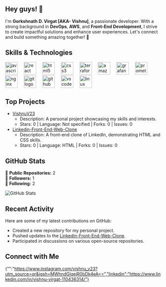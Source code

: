 ## Hey guys! 👋

I'm **Gorkshnath D. Virgat [AKA- Vishnu]**, a passionate developer. With a strong background in **DevOps**, **AWS**, and **Front-End Development**, I strive to create impactful solutions and enhance user experiences. Let's connect and build something amazing together! 🚀

## Skills & Technologies

<div align="left">
  <img src="https://cdn.jsdelivr.net/gh/devicons/devicon/icons/javascript/javascript-original.svg" height="40" alt="javascript logo"  />
  <img width="12" />
  <img src="https://cdn.jsdelivr.net/gh/devicons/devicon/icons/react/react-original.svg" height="40" alt="react logo"  />
  <img width="12" />
  <img src="https://cdn.jsdelivr.net/gh/devicons/devicon/icons/html5/html5-original.svg" height="40" alt="html5 logo"  />
  <img width="12" />
  <img src="https://cdn.jsdelivr.net/gh/devicons/devicon/icons/css3/css3-original.svg" height="40" alt="css3 logo"  />
  <img width="12" />
  <img src="https://cdn.jsdelivr.net/gh/devicons/devicon/icons/terraform/terraform-original.svg" height="40" alt="terraform logo"  />
  <img width="12" />
  <img src="https://cdn.jsdelivr.net/gh/devicons/devicon/icons/amazonwebservices/amazonwebservices-line-wordmark.svg" height="40" alt="amazonwebservices logo"  />
  <img width="12" />
  <img src="https://cdn.jsdelivr.net/gh/devicons/devicon/icons/grafana/grafana-original.svg" height="40" alt="grafana logo"  />
  <img width="12" />
  <img src="https://cdn.jsdelivr.net/gh/devicons/devicon/icons/prometheus/prometheus-original.svg" height="40" alt="prometheus logo"  />
  <img width="12" />
  <img src="https://cdn.jsdelivr.net/gh/devicons/devicon/icons/nginx/nginx-original.svg" height="40" alt="nginx logo"  />
  <img width="12" />
  <img src="https://cdn.jsdelivr.net/gh/devicons/devicon/icons/git/git-original.svg" height="40" alt="git logo"  />
  <img width="12" />
  <img src="https://cdn.jsdelivr.net/gh/devicons/devicon/icons/github/github-original.svg" height="40" alt="github logo"  />
  <img width="12" />
  <img src="https://cdn.jsdelivr.net/gh/devicons/devicon/icons/vscode/vscode-original.svg" height="40" alt="vscode logo"  />
  <img width="12" />
  <img src="https://cdn.jsdelivr.net/gh/devicons/devicon/icons/linux/linux-original.svg" height="40" alt="linux logo"  />
</div>


## Top Projects

- [VishnuV23](https://github.com/VishnuV23/VishnuV23)
  - Description: A personal project showcasing my skills and interests.
  - Stars: 0 | Language: Not specified | Forks: 0 | Issues: 0  
- [Linkedin-Front-End-Web-Clone](https://github.com/VishnuV23/Linkedin-Front-End-Web-Clone)
  - Description: A front-end clone of LinkedIn, demonstrating HTML and CSS skills.
  - Stars: 0 | Language: HTML | Forks: 0 | Issues: 0

## GitHub Stats

🔹 **Public Repositories:** 2  
🔹 **Followers:** 1  
🔹 **Following:** 2  

![GitHub Stats](https://github-readme-stats.vercel.app/api?username=VishnuV23&show_icons=true&count_private=true&theme=radical)

## Recent Activity

Here are some of my latest contributions on GitHub:
- Created a new repository for my personal project.
- Pushed updates to the [Linkedin-Front-End-Web-Clone](https://github.com/VishnuV23/Linkedin-Front-End-Web-Clone).
- Participated in discussions on various open-source repositories.

## Connect with Me

{"":"https://www.instagram.com/vishnu_v23?utm_source=qr&igsh=MWhndGlqejR0bDk4eA==","linkedin":"https://www.linkedin.com/in/vishnu-virgat-110436314/"}
